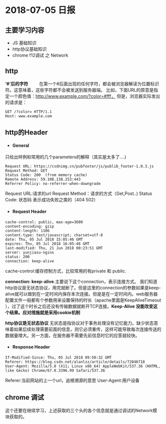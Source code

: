 # 2018-07-05 日报

## 主要学习内容
- JS 基础知识
- http协议基础知识
- chrome f12调试 之 Network


## http

**‘#’后的字符** 　　
在第一个#后面出现的任何字符，都会被浏览器解读为位置标识符。这意味着，这些字符都不会被发送到服务器端。 比如，下面URL的原意是指定一个颜色值：http://www.example.com/?color=#fff， 但是，浏览器实际发出的请求是：

```
GET /?color= HTTP/1.1
Host: www.example.com
```
## http的Header
- #### General
只给出样例和常用的几个parameters的解释（其实是太多了....)

```
Request URL: https://csdnimg.cn/pubfooter/js/publib_footer-1.0.3.js
Request Method: GET
Status Code: 200  (from memory cache)
Remote Address: 59.108.138.253:443
Referrer Policy: no-referrer-when-downgrade
```
Request URL:请求的url
Request Method：请求的方式（Get,Post..)
Status Code: 状态码 表示成功失败之类的（404 502）

- #### Request Header

```
cache-control: public, max-age=3600
content-encoding: gzip
content-length: 1106
content-type: text/javascript; charset=utf-8
date: Thu, 05 Jul 2018 15:05:46 GMT
expires: Thu, 05 Jul 2018 16:05:46 GMT
last-modified: Thu, 21 Jun 2018 00:23:51 GMT
server: yunjiasu-nginx
status: 200
connection: keep-alive
```
cache-control:缓存控制方式，比较常用的有private 和 public.

**connection: keep-alive**.主要说下这个connection，表示连接方式。
我们知道http协议是无状态协议，用完就断了。但是这里的connection的参数如果是keep-alive就可以做到在一定时间内保存本次连接。但是是在一定时间内。web服务器配置文件一般都有个参数用来设置保持的时长（apache里面是KeepAliveTimeout ），过了这个时长之后还没有传输数据就断开TCP连接。**Keep-Alive 没能改变这个结果。应对措施就是采用cookie机制**


**http协议是无状态协议**
无状态是指协议对于事务处理没有记忆能力。缺少状态意味着如果后续处理需要前面的信息，则它必须重传，这样可能导致每次连接传送的数据量增大。另一方面，在服务器不需要先前信息时它的应答就较快。

- #### Response Header

```
If-Modified-Since: Thu, 05 Jul 2018 09:50:32 GMT
Referer: https://blog.csdn.net/alanlzz/article/details/72846718
User-Agent: Mozilla/5.0 (X11; Linux x86_64) AppleWebKit/537.36 (KHTML, like Gecko) Chrome/67.0.3396.99 Safari/537.36
```
Referer:当前网站的上一个url，追根溯源的意思
User-Agent:用户设备

## chrome 调试
这个还要在继续学习，上述获取的三个头的各个信息就是通过调试的Network模块获取的。


